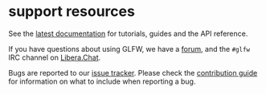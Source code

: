 # support resources

See the [latest documentation](https://www.glfw.org/docs/latest/) for tutorials,
guides and the API reference.

If you have questions about using GLFW, we have a
[forum](https://discourse.glfw.org/), and the `#glfw` IRC channel on
[Libera.Chat](https://libera.chat/).

Bugs are reported to our [issue tracker](https://github.com/glfw/glfw/issues).
Please check the [contribution
guide](https://github.com/glfw/glfw/blob/master/docs/CONTRIBUTING.md) for
information on what to include when reporting a bug.

